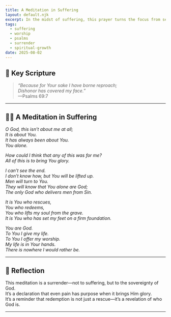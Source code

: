 ```yaml
---
title: A Meditation in Suffering
layout: default.njk
excerpt: In the midst of suffering, this prayer turns the focus from self to God—declaring His glory, His redemption, and His worthiness.
tags:
  - suffering
  - worship
  - psalms
  - surrender
  - spiritual-growth
date: 2025-08-02
---
```


## 📖 Key Scripture

> _“Because for Your sake I have borne reproach;  
> Dishonor has covered my face.”_  
> —Psalms 69:7

---

## 🧎‍♂️ A Meditation in Suffering

_O God, this isn’t about me at all;_  
_It is about You._  
_It has always been about You._  
_You alone._

_How could I think that any of this was for me?_  
_All of this is to bring You glory._

_I can’t see the end._  
_I don’t know how, but You will be lifted up._  
_Men will turn to You._  
_They will know that You alone are God;_  
_The only God who delivers men from Sin._

_It is You who rescues,_  
_You who redeems,_  
_You who lifts my soul from the grave._  
_It is You who has set my feet on a firm foundation._

_You are God._  
_To You I give my life._  
_To You I offer my worship._  
_My life is in Your hands._  
_There is nowhere I would rather be._

---

## 🙏 Reflection

This meditation is a surrender—not to suffering, but to the sovereignty of God.  
It’s a declaration that even pain has purpose when it brings Him glory.  
It’s a reminder that redemption is not just a rescue—it’s a revelation of who God is.

---
